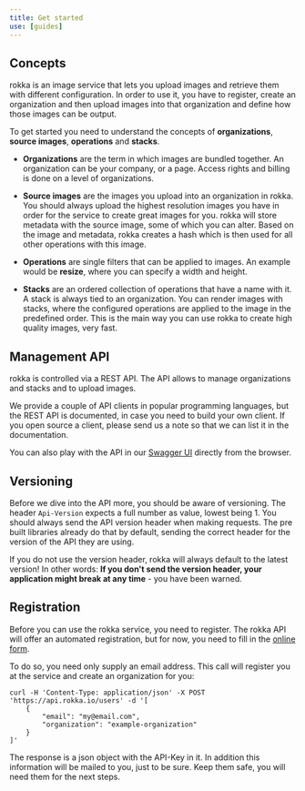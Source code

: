 ```yaml
---
title: Get started
use: [guides]
---
```


## Concepts

rokka is an image service that lets you upload images and retrieve them with different configuration. In order to use it, you have to register, create an organization and then upload images into that organization and define how those images can be output.

To get started you need to understand the concepts of __organizations__, __source images__, __operations__ and __stacks__.

- __Organizations__ are the term in which images are bundled together. An organization can be your company, or a page. Access rights and billing is done on a level of organizations.

- __Source images__ are the images you upload into an organization in rokka. You should always upload the highest resolution images you have in order for the service to create great images for you. rokka will store metadata with the source image, some of which you can alter. Based on the image and metadata, rokka creates a hash which is then used for all other operations with this image.

- __Operations__ are single filters that can be applied to images. An example would be __resize__, where you can specify a width and height.

- __Stacks__ are an ordered collection of operations that have a name with it. A stack is always tied to an organization. You can render images with stacks, where the configured operations are applied to the image in the predefined order. This is the main way you can use rokka to create high quality images, very fast.

## Management API

rokka is controlled via a REST API. The API allows to manage organizations and stacks and to upload images.

We provide a couple of API clients in popular programming languages, but the REST API is documented, in case you need to build your own client. If you open source a client, please send us a note so that we can list it in the documentation.

You can also play with the API in our [Swagger UI](https://api.rokka.io/doc/) directly from the browser.

## Versioning

Before we dive into the API more, you should be aware of versioning. The header `Api-Version` expects a full number as value, lowest being 1. You should always send the API version header when making requests. The pre built libraries already do that by default, sending the correct header for the version of the API they are using.

If you do not use the version header, rokka will always default to the latest version! In other words: __If you don't send the version header, your application might break at any time__ - you have been warned.

## Registration

Before you can use the rokka service, you need to register. The rokka API will offer an automated registration, but for now, you need to fill in the <a href="/signup">online form</a>.

To do so, you need only supply an email address. This call will register you at the service and create an organization for you:

```language-bash
curl -H 'Content-Type: application/json' -X POST 'https://api.rokka.io/users' -d '[
    {
        "email": "my@email.com",
        "organization": "example-organization"
    }
]'
```

The response is a json object with the API-Key in it. In addition this information will be mailed to you, just to be sure. Keep them safe, you will need them for the next steps.
